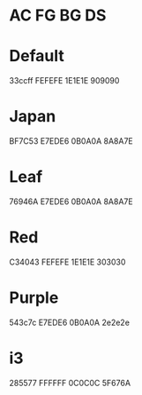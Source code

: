 # AC    FG      BG      DS

# Default
33ccff  FEFEFE  1E1E1E  909090

# Japan
BF7C53  E7EDE6  0B0A0A  8A8A7E

# Leaf
76946A  E7EDE6  0B0A0A  8A8A7E

# Red
C34043  FEFEFE 1E1E1E  303030

# Purple
543c7c  E7EDE6  0B0A0A  2e2e2e

# i3
285577  FFFFFF  0C0C0C  5F676A
